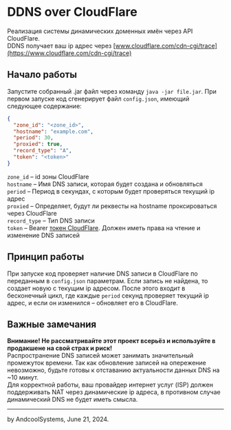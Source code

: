 # DDNS over CloudFlare
Реализация системы динамических доменных имён через API CloudFlare.  
DDNS получает ваш ip адрес через [www.cloudflare.com/cdn-cgi/trace](https://www.cloudflare.com/cdn-cgi/trace)

## Начало работы
Запустите собранный .jar файл через команду `java -jar file.jar`. При первом запуске код сгенерирует 
файл `config.json`, имеющий следующее содержание:
```json
{
  "zone_id": "<zone_id>",
  "hostname": "example.com",
  "period": 30,
  "proxied": true,
  "record_type": "A",
  "token": "<token>"
}
``` 
`zone_id` – id зоны CloudFlare  
`hostname` – Имя DNS записи, которая будет создана и обновляться  
`period` – Период в секундах, с которым будет проверяться текущий ip адрес  
`proxied` – Определяет, будут ли реквесты на hostname проксироваться через CloudFlare  
`record_type` – Тип DNS записи  
`token` – Bearer [токен CloudFlare](https://dash.cloudflare.com/profile/api-tokens). Должен иметь права на чтение и изменение DNS записей  

## Принцип работы
При запуске код проверяет наличие DNS записи в CloudFlare по переданным в `config.json` параметрам.
Если запись не найдена, то создает новую с текущим ip адресом. После этого входит в бесконечный цикл, где каждые `period` секунд
проверяет текущий ip адрес, и если он изменился – обновляет его в CloudFlare.

## Важные замечания
**Внимание! Не рассматривайте этот проект всерьёз и используйте в продакшене на свой страх и риск!**  
Распространение DNS записей может занимать значительный промежуток времени. Так как обновление записей на опережение невозможно,
будьте готовы к отставанию актуальности данных DNS на ~10 минут.  
Для корректной работы, ваш провайдер интернет услуг (ISP) должен поддерживать NAT через динамические ip адреса, в противном случае
динамический DNS не будет иметь смысла.

---
by AndcoolSystems, June 21, 2024.
